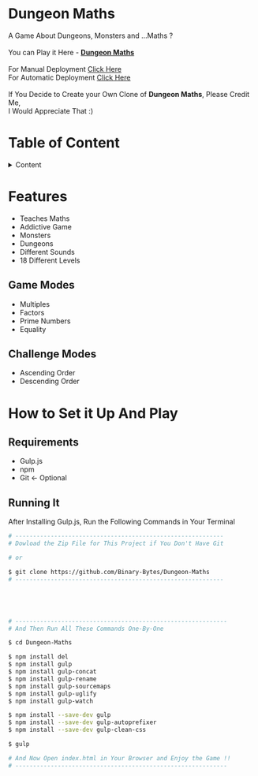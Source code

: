 # Dungeon Maths

A Game About Dungeons, Monsters and ...Maths ?<br />
<br />
You can Play it Here - <a href="https://Binary-Bytes.github.io/Dungeon-Maths/"><strong>Dungeon Maths</strong></a><br />
<br />
For Manual Deployment <a href="/Manual-Deployment.md">Click Here</a><br />
For Automatic Deployment <a href="/Automatic-Deployment.md">Click Here</a><br />
<br />
If You Decide to Create your Own Clone of **Dungeon Maths**, Please Credit Me,<br />
I Would Appreciate That :)

# Table of Content

<details>
<summary>Content</summary><br />

<details>
<summary>Features</summary>
<br />

<a href="#game-modes">Game Modes</a><br />
<a href="#challenge-modes">Challenge Modes</a>

</details>

<details>

<summary>How to Set it Up And Play</summary>
<br />

<a href="#system-requirements">System Requirements</a><br />
<a href="#running-it">Running It</a>

</details>

</details>

# Features

- Teaches Maths
- Addictive Game
- Monsters
- Dungeons
- Different Sounds<br />
- 18 Different Levels

## Game Modes

- Multiples
- Factors
- Prime Numbers
- Equality

## Challenge Modes

- Ascending Order
- Descending Order

# How to Set it Up And Play

## Requirements

- Gulp.js
- npm
- Git <- Optional

## Running It

After Installing Gulp.js, Run the Following Commands in Your Terminal

```bash
# -----------------------------------------------------------
# Dowload the Zip File for This Project if You Don't Have Git

# or

$ git clone https://github.com/Binary-Bytes/Dungeon-Maths
# -----------------------------------------------------------





# ------------------------------------------------------------
# And Then Run All These Commands One-By-One

$ cd Dungeon-Maths

$ npm install del
$ npm install gulp
$ npm install gulp-concat
$ npm install gulp-rename
$ npm install gulp-sourcemaps
$ npm install gulp-uglify
$ npm install gulp-watch

$ npm install --save-dev gulp
$ npm install --save-dev gulp-autoprefixer
$ npm install --save-dev gulp-clean-css

$ gulp

# And Now Open index.html in Your Browser and Enjoy the Game !!
# ------------------------------------------------------------
```
